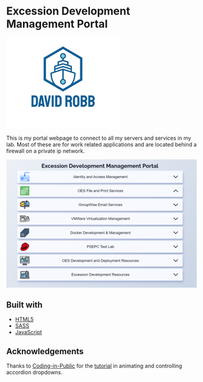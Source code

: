 # Excession Development Management Portal

<!-- ![img](./images/logo.png) -->
<img src="./images/logo.png" alt="logo" width="300"/>

This is my portal webpage to connect to all my servers and services in my lab. Most of these are for work related applications and are located behind a firewall on a private ip network.

<!-- ![portal](./images/screenshot2023.png) -->
<img src="./images/screenshot2023.png" alt="screenshot" width="650" />

## Built with

- [HTML5](https://developer.mozilla.org/en-US/docs/Glossary/HTML5)
- [SASS](https://sass-lang.com/)
- [JavaScript](https://www.javascript.com/)

## Acknowledgements

Thanks to [Coding-in-Public](https://www.youtube.com/@CodinginPublic) for the [tutorial](https://www.youtube.com/watch?v=AxD9slgNDJI&t=9s) in animating and controlling accordion dropdowns.
